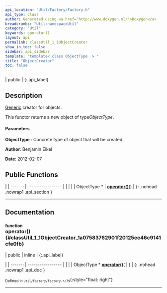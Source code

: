 ```yaml
---
api_location: "Util/Factory/Factory.h"
api_type: class
author: Generated using <a href="http://www.doxygen.nl/">Doxygen</a>
breadcrumbs: "Util:namespaceUtil"
category: "Util"
keywords: operator()
layout: api
permalink: classUtil_1_1ObjectCreator
show_in_toc: false
sidebar: api_sidebar
template: "template< class ObjectType  > "
title: "ObjectCreator"
toc: false
---
```


| public |
{:.api_label}

## Description

[Generic](classUtil_1_1Generic) creator for objects.

This functor returns a new object of type*ObjectType*.


#### Parameters
**ObjectType**
:  Concrete type of object that will be created





**Author**: Benjamin Eikel



**Date**: 2012-02-07





## Public Functions

|
| ------: | ----------------- |
|  | |
| ObjectType * | **[operator()](#classUtil_1_1ObjectCreator_1a07583762901f20125ee46c9141cfe0fb)**() |
{: .nohead .nowrap1 .api_section }


-------------------------------------------------------------------

## Documentation

### <small>function</small><br/> operator() {#classUtil_1_1ObjectCreator_1a07583762901f20125ee46c9141cfe0fb}

| public | inline |
{:.api_label}

|
| ------: | ----------------- |
|  |
| ObjectType * **[operator()](#classUtil_1_1ObjectCreator_1a07583762901f20125ee46c9141cfe0fb)**( |  ) |
{: .nohead .nowrap1 .api_doc }





<sub>Defined in `Util/Factory/Factory.h:79`</sub>{:style="float: right"}

-------------------------------------------------------------------

